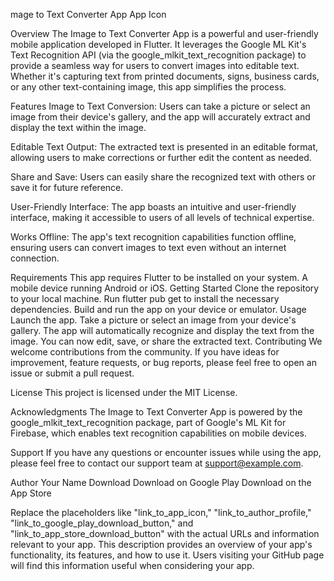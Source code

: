 mage to Text Converter App
App Icon

Overview
The Image to Text Converter App is a powerful and user-friendly mobile application developed in Flutter. It leverages the Google ML Kit's Text Recognition API (via the google_mlkit_text_recognition package) to provide a seamless way for users to convert images into editable text. Whether it's capturing text from printed documents, signs, business cards, or any other text-containing image, this app simplifies the process.

Features
Image to Text Conversion: Users can take a picture or select an image from their device's gallery, and the app will accurately extract and display the text within the image.

Editable Text Output: The extracted text is presented in an editable format, allowing users to make corrections or further edit the content as needed.

Share and Save: Users can easily share the recognized text with others or save it for future reference.

User-Friendly Interface: The app boasts an intuitive and user-friendly interface, making it accessible to users of all levels of technical expertise.

Works Offline: The app's text recognition capabilities function offline, ensuring users can convert images to text even without an internet connection.

Requirements
This app requires Flutter to be installed on your system.
A mobile device running Android or iOS.
Getting Started
Clone the repository to your local machine.
Run flutter pub get to install the necessary dependencies.
Build and run the app on your device or emulator.
Usage
Launch the app.
Take a picture or select an image from your device's gallery.
The app will automatically recognize and display the text from the image.
You can now edit, save, or share the extracted text.
Contributing
We welcome contributions from the community. If you have ideas for improvement, feature requests, or bug reports, please feel free to open an issue or submit a pull request.

License
This project is licensed under the MIT License.

Acknowledgments
The Image to Text Converter App is powered by the google_mlkit_text_recognition package, part of Google's ML Kit for Firebase, which enables text recognition capabilities on mobile devices.

Support
If you have any questions or encounter issues while using the app, please feel free to contact our support team at support@example.com.

Author
Your Name
Download
Download on Google Play
Download on the App Store

Replace the placeholders like "link_to_app_icon," "link_to_author_profile," "link_to_google_play_download_button," and "link_to_app_store_download_button" with the actual URLs and information relevant to your app. This description provides an overview of your app's functionality, its features, and how to use it. Users visiting your GitHub page will find this information useful when considering your app.
